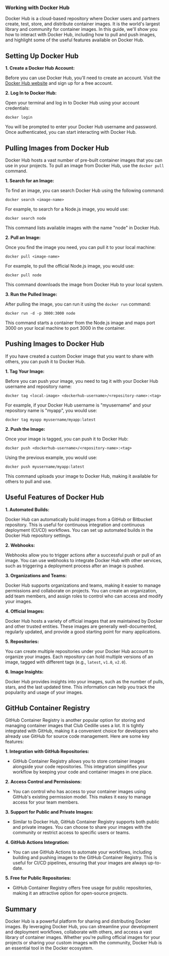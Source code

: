 ### Working with Docker Hub

Docker Hub is a cloud-based repository where Docker users and partners create, test, store, and distribute container images. It is the world's largest library and community for container images. In this guide, we'll show you how to interact with Docker Hub, including how to pull and push images, and highlight some of the useful features available on Docker Hub.

## Setting Up Docker Hub

**1. Create a Docker Hub Account:**

   Before you can use Docker Hub, you'll need to create an account. Visit the [Docker Hub website](https://hub.docker.com/) and sign up for a free account.

**2. Log In to Docker Hub:**

   Open your terminal and log in to Docker Hub using your account credentials:
   ```
   docker login
   ```

   You will be prompted to enter your Docker Hub username and password. Once authenticated, you can start interacting with Docker Hub.

## Pulling Images from Docker Hub

Docker Hub hosts a vast number of pre-built container images that you can use in your projects. To pull an image from Docker Hub, use the `docker pull` command.

**1. Search for an Image:**

   To find an image, you can search Docker Hub using the following command:
   ```
   docker search <image-name>
   ```

   For example, to search for a Node.js image, you would use:
   ```
   docker search node
   ```

   This command lists available images with the name "node" in Docker Hub.

**2. Pull an Image:**

   Once you find the image you need, you can pull it to your local machine:
   ```
   docker pull <image-name>
   ```

   For example, to pull the official Node.js image, you would use:
   ```
   docker pull node
   ```

   This command downloads the image from Docker Hub to your local system.

**3. Run the Pulled Image:**

   After pulling the image, you can run it using the `docker run` command:
   ```
   docker run -d -p 3000:3000 node
   ```

   This command starts a container from the Node.js image and maps port 3000 on your local machine to port 3000 in the container.

## Pushing Images to Docker Hub

If you have created a custom Docker image that you want to share with others, you can push it to Docker Hub.

**1. Tag Your Image:**

   Before you can push your image, you need to tag it with your Docker Hub username and repository name:
   ```
   docker tag <local-image> <dockerhub-username>/<repository-name>:<tag>
   ```

   For example, if your Docker Hub username is "myusername" and your repository name is "myapp", you would use:
   ```
   docker tag myapp myusername/myapp:latest
   ```

**2. Push the Image:**

   Once your image is tagged, you can push it to Docker Hub:
   ```
   docker push <dockerhub-username>/<repository-name>:<tag>
   ```

   Using the previous example, you would use:
   ```
   docker push myusername/myapp:latest
   ```

   This command uploads your image to Docker Hub, making it available for others to pull and use.

## Useful Features of Docker Hub

**1. Automated Builds:**

   Docker Hub can automatically build images from a GitHub or Bitbucket repository. This is useful for continuous integration and continuous deployment (CI/CD) workflows. You can set up automated builds in the Docker Hub repository settings.

**2. Webhooks:**

   Webhooks allow you to trigger actions after a successful push or pull of an image. You can use webhooks to integrate Docker Hub with other services, such as triggering a deployment process after an image is pushed.

**3. Organizations and Teams:**

   Docker Hub supports organizations and teams, making it easier to manage permissions and collaborate on projects. You can create an organization, add team members, and assign roles to control who can access and modify your images.

**4. Official Images:**

   Docker Hub hosts a variety of official images that are maintained by Docker and other trusted entities. These images are generally well-documented, regularly updated, and provide a good starting point for many applications.

**5. Repositories:**

   You can create multiple repositories under your Docker Hub account to organize your images. Each repository can hold multiple versions of an image, tagged with different tags (e.g., `latest`, `v1.0`, `v2.0`).

**6. Image Insights:**

   Docker Hub provides insights into your images, such as the number of pulls, stars, and the last updated time. This information can help you track the popularity and usage of your images.

## GitHub Container Registry

GitHub Container Registry is another popular option for storing and managing container images that Club Cedille uses a lot. It is tightly integrated with GitHub, making it a convenient choice for developers who already use GitHub for source code management. Here are some key features:

**1. Integration with GitHub Repositories:**

   - GitHub Container Registry allows you to store container images alongside your code repositories. This integration simplifies your workflow by keeping your code and container images in one place.

**2. Access Control and Permissions:**

   - You can control who has access to your container images using GitHub's existing permission model. This makes it easy to manage access for your team members.

**3. Support for Public and Private Images:**

   - Similar to Docker Hub, GitHub Container Registry supports both public and private images. You can choose to share your images with the community or restrict access to specific users or teams.

**4. GitHub Actions Integration:**

   - You can use GitHub Actions to automate your workflows, including building and pushing images to the GitHub Container Registry. This is useful for CI/CD pipelines, ensuring that your images are always up-to-date.

**5. Free for Public Repositories:**

   - GitHub Container Registry offers free usage for public repositories, making it an attractive option for open-source projects.

## Summary

Docker Hub is a powerful platform for sharing and distributing Docker images. By leveraging Docker Hub, you can streamline your development and deployment workflows, collaborate with others, and access a vast library of container images. Whether you're pulling official images for your projects or sharing your custom images with the community, Docker Hub is an essential tool in the Docker ecosystem.
